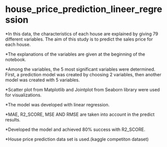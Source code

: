 # house_price_prediction_lineer_regression

*In this data, the characteristics of each house are explained by giving 79 different variables. The aim of this study is to predict the sales price for each house. 

*The explanations of the variables are given at the beginning of the notebook.

*Among the variables, the 5 most significant variables were determined. First, a prediction model was created by choosing 2 variables, then another model was created with 5 variables.

*Scatter plot from Matplotlib and Jointplot from Seaborn library were used for visualizations.

*The model was developed with linear regression.

*MAE, R2_SCORE, MSE AND RMSE are taken into account in the predict results.

*Developed the model and achieved 80% success with R2_SCORE.

*House price prediction data set is used.(kaggle competiton dataset)
